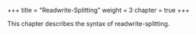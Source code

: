 +++
title = "Readwrite-Splitting"
weight = 3
chapter = true
+++

This chapter describes the syntax of readwrite-splitting.
